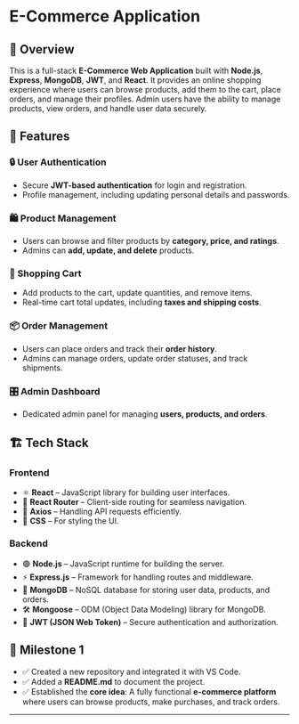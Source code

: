 # E-Commerce Application

## 📌 Overview
This is a full-stack **E-Commerce Web Application** built with **Node.js**, **Express**, **MongoDB**, **JWT**, and **React**. It provides an online shopping experience where users can browse products, add them to the cart, place orders, and manage their profiles. Admin users have the ability to manage products, view orders, and handle user data securely.

## 🚀 Features
### 🔒 User Authentication
- Secure **JWT-based authentication** for login and registration.
- Profile management, including updating personal details and passwords.

### 🛍️ Product Management
- Users can browse and filter products by **category, price, and ratings**.
- Admins can **add, update, and delete** products.

### 🛒 Shopping Cart
- Add products to the cart, update quantities, and remove items.
- Real-time cart total updates, including **taxes and shipping costs**.

### 📦 Order Management
- Users can place orders and track their **order history**.
- Admins can manage orders, update order statuses, and track shipments.

### 🎛️ Admin Dashboard
- Dedicated admin panel for managing **users, products, and orders**.

## 🏗️ Tech Stack
### **Frontend**
- ⚛️ **React** – JavaScript library for building user interfaces.
- 🔄 **React Router** – Client-side routing for seamless navigation.
- 📡 **Axios** – Handling API requests efficiently.
- 🎨 **CSS** – For styling the UI.

### **Backend**
- 🟢 **Node.js** – JavaScript runtime for building the server.
- ⚡ **Express.js** – Framework for handling routes and middleware.
- 🍃 **MongoDB** – NoSQL database for storing user data, products, and orders.
- 🛠️ **Mongoose** – ODM (Object Data Modeling) library for MongoDB.
- 🔑 **JWT (JSON Web Token)** – Secure authentication and authorization.

## 🏁 Milestone 1
- ✅ Created a new repository and integrated it with VS Code.
- ✅ Added a **README.md** to document the project.
- ✅ Established the **core idea**: A fully functional **e-commerce platform** where users can browse products, make purchases, and track orders.

---

